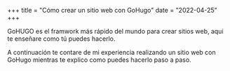 +++
title = "Cómo crear un sitio web con GoHugo"
date = "2022-04-25"
+++

GoHUGO es el framwork más rápido del mundo para crear sitios web, aqui te enseñare como tú puedes hacerlo.
<!--more-->
A continuación te contare de mi experiencia realizando un sitio web con GoHugo mientras te explico como puedes hacerlo paso a paso.

